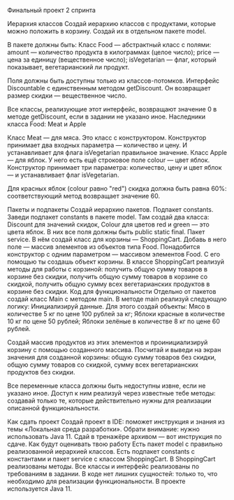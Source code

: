 Финальный проект 2 спринта

Иерархия классов
Создай иерархию классов с продуктами, которые можно положить в корзину. Создай их в отдельном пакете model.

В пакете должны быть:
Класс Food — абстрактный класс с полями:
amount — количество продукта в килограммах (целое число);
price — цена за единицу (вещественное число);
isVegetarian — флаг, который показывает, вегетарианский ли продукт.

Поля должны быть доступны только из классов-потомков.
Интерфейс Discountable c единственным методом getDiscount. Он возвращает размер скидки — вещественное число.

Все классы, реализующие этот интерфейс, возвращают значение 0 в методе getDiscount, если в задании не указано иное.
Наследники класса Food: Meat и Apple

Класс Meat — для мяса. Это класс с конструктором. Конструктор принимает два входных параметра — количество и цену. И устанавливает для флага isVegetarian правильное значение. 
Класс Apple — для яблок. У него есть ещё строковое поле colour — цвет яблок. Конструктор принимает три параметра: количество, цену и цвет яблок — и устанавливает флаг isVegetarian.

Для красных яблок (colour равно "red") скидка должна быть равна 60%: соответствующий метод возвращает значение 60.

Пакеты и подпакеты
Создай иерархию пакетов.
Подпакет constants. Заведи подпакет constants в пакете model. Там создай два класса: 
Discount для значений скидок,
Colour для цветов red и green — это цвета яблок. В них все поля должны быть public static final.
Пакет service. В нём создай класс для корзины — ShoppingCart. Добавь в него поле — массив элементов из объектов типа Food. Понадобится конструктор с одним параметром — массивом элементов Food. С его помощью ты создашь объект корзины. 
В классе ShoppingCart реализуй методы для работы с корзиной:
получить общую сумму товаров в корзине без скидки,
получить общую сумму товаров в корзине со скидкой,
получить общую сумму всех вегетарианских продуктов в корзине без скидки.
Код для функциональности
Отдельно от пакетов создай класс Main с методом main. 
В методе main реализуй следующую логику:
Инициализируй данные. Для этого создай объекты:
Мясо в количестве 5 кг по цене 100 рублей за кг;
Яблоки красные в количестве 10 кг по цене 50 рублей;
Яблоки зелёные в количестве 8 кг по цене 60 рублей.

Создай массив продуктов из этих элементов и проинициализируй корзину с помощью созданного массива.
Посчитай и выведи на экран значения для созданной корзины:
общую сумму товаров без скидки,
общую сумму товаров со скидкой,
сумму всех вегетарианских продуктов без скидки.

Все переменные класса должны быть недоступны извне, если не указано иное. Доступ к ним реализуй через известные тебе методы: создавай только те, которые действительно нужны для реализации описанной функциональности.

Как сдать проект
Создай проект в IDE: поможет инструкция и знания из темы «Локальная среда разработки». Обрати внимание: нужно использовать Java 11.
Сдай в тренажёре архивом — вот инструкция по сдаче.
Как будут оценивать твою работу
Есть пакет model с правильно реализованной иерархией классов.
Есть подпакет constants с константами и пакет service с классом ShoppingCart. В ShoppingCart реализованы методы.
Все классы и интерфейс реализованы по требованиям в задании.
В коде нет лишних сущностей: только то, что необходимо для реализации функциональности.
В проекте используется Java 11.
